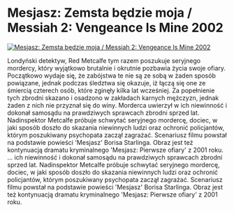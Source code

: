Mesjasz: Zemsta będzie moja / Messiah 2: Vengeance Is Mine 2002 
=============
[![Mesjasz: Zemsta będzie moja / Messiah 2: Vengeance Is Mine 2002 ](http://vidos.pl/images/player.gif)](http://vidos.pl/mesjasz-zemsta-bedzie-moja-messiah-2-vengeance-is-mine-2002)

 Londyński detektyw, Red Metcalfe tym razem poszukuje seryjnego mordercy, który wyjątkowo brutalnie i okrutnie pozbawia życia swoje ofiary. Początkowo wydaje się, że zabójstwa te nie są ze sobą w żaden sposób powiązane, jednak podczas śledztwa się okazuje, iż łączą się one ze śmiercią czterech osób, które zginęły kilka lat wcześniej. Za popełnienie tych zbrodni skazano i osadzono w zakładach karnych mężczyzn, jednak żaden z nich nie przyznał się do winy. Morderca uwierzył w ich niewinność i dokonał samosądu na prawdziwych sprawcach zbrodni sprzed lat. Nadinspektor Metcalfe próbuje schwytać seryjnego mordercę, dociec, w jaki sposób doszło do skazania niewinnych ludzi oraz ochronić policjantów, którym poszukiwany psychopata zaczął zagrażać. Scenariusz filmu powstał na podstawie powieści 'Mesjasz' Borisa Starlinga. Obraz jest też kontynuacją dramatu kryminalnego 'Mesjasz: Pierwsze ofiary' z 2001 roku.  ... ich niewinność i dokonał samosądu na prawdziwych sprawcach zbrodni sprzed lat. Nadinspektor Metcalfe próbuje schwytać seryjnego mordercę, dociec, w jaki sposób doszło do skazania niewinnych ludzi oraz ochronić policjantów, którym poszukiwany psychopata zaczął zagrażać. Scenariusz filmu powstał na podstawie powieści 'Mesjasz' Borisa Starlinga. Obraz jest też kontynuacją dramatu kryminalnego 'Mesjasz: Pierwsze ofiary' z 2001 roku.
